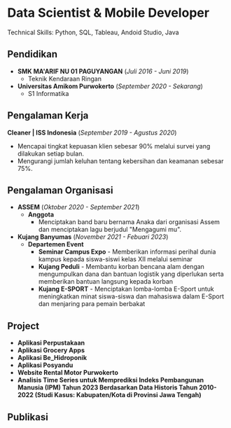 # Data Scientist & Mobile Developer
Technical Skills: Python, SQL, Tableau, Andoid Studio, Java

## Pendidikan
- **SMK MA'ARIF NU 01 PAGUYANGAN** (_Juli 2016 - Juni 2019_)
  - Teknik Kendaraan Ringan
- **Universitas Amikom Purwokerto** (_September 2020 - Sekarang_)
  - S1 Informatika

## Pengalaman Kerja
**Cleaner | ISS Indonesia** (_September 2019 - Agustus 2020_)
- Mencapai tingkat kepuasan klien sebesar 90% melalui survei yang dilakukan setiap bulan.
- Mengurangi jumlah keluhan tentang kebersihan dan keamanan sebesar 75%.

## Pengalaman Organisasi
- **ASSEM** (_Oktober 2020 - September 2021_)
  - **Anggota**
    - Menciptakan band baru bernama Anaka dari organisasi Assem dan menciptakan lagu berjudul "Mengagumi mu".
- **Kujang Banyumas** (_November 2021 - Febuari 2023_)
  - **Departemen Event**
    - **Seminar Campus Expo** - Memberikan informasi perihal dunia kampus kepada siswa-siswi kelas XII melalui seminar
    - **Kujang Peduli** - Membantu korban bencana alam dengan mengumpulkan dana dan bantuan logistik yang diperlukan serta memberikan bantuan langsung kepada korban
    - **Kujang E-SPORT** - Menciptakan lomba-lomba E-Sport untuk meningkatkan minat siswa-siswa dan mahasiswa dalam E-Sport dan menjaring para pemain berbakat

## Project
- **Aplikasi Perpustakaan**
- **Aplikasi Grocery Apps**
- **Aplikasi Be_Hidroponik**
- **Aplikasi Posyandu**
- **Website Rental Motor Purwokerto**
- **Analisis Time Series untuk Memprediksi Indeks Pembangunan Manusia (IPM) Tahun 2023 Berdasarkan Data Historis Tahun 2010-2022 (Studi Kasus: Kabupaten/Kota di Provinsi Jawa Tengah)**

## Publikasi
